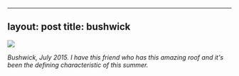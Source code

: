 
---
layout: post
title: bushwick
---


![](https://36.media.tumblr.com/b8575a8958d3df5c52afe7a84a64060c/tumblr_ns4dhggYq11rloozgo1_540.jpg)

_Bushwick, July 2015. I have this friend who has this amazing roof and it's been the defining characteristic of this summer._
